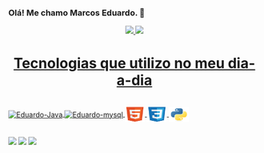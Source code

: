 ### Olá! Me chamo Marcos Eduardo. 👋

<div align="center">
  <a href="https://github.com/marcos2805">
  <img  align "center" height="180em" src="https://github-readme-stats.vercel.app/api?username=marcos2805&show_icons=true&theme=dracula&include_all_commits=true&count_private=true"/>
  <img align "center" height="180em" src="https://github-readme-stats.vercel.app/api/top-langs/?username=marcos2805&layout=compact&langs_count=7&theme=dracula"/>
</div>


<div align="center">
  <h1>Tecnologias que utilizo no meu dia-a-dia</h1>
  </div>
<div style="display: inline_block"><br>
  <img align="center" alt="Eduardo-Java" height="50" width="40" src="https://cdn.jsdelivr.net/gh/devicons/devicon/icons/java/java-original-wordmark.svg" />
  <img align="center" alt="Eduardo-mysql" height="50" width="40" src="https://cdn.jsdelivr.net/gh/devicons/devicon/icons/mysql/mysql-original-wordmark.svg" />
  <img align="center" alt="Eduardo-HTML" height="30" width="40" src="https://raw.githubusercontent.com/devicons/devicon/master/icons/html5/html5-original.svg">
  <img align="center" alt="Eduardo-CSS" height="30" width="40" src="https://raw.githubusercontent.com/devicons/devicon/master/icons/css3/css3-original.svg">
  <img align="center" alt="Eduardo-Python" height="30" width="40" src="https://raw.githubusercontent.com/devicons/devicon/master/icons/python/python-original.svg">
</div>

##

<div>
  <a href = "marcoscastro.on@gmail.com"><img src="https://img.shields.io/badge/-Gmail-%23333?style=for-the-badge&logo=gmail&logoColor=white" target="_blank"></a>
  <a href="https://www.linkedin.com/in/marcos-eduardo-697a0b228/" target="_blank"><img src="https://img.shields.io/badge/-LinkedIn-%230077B5?style=for-the-badge&logo=linkedin&logoColor=white" target="_blank"></a> 
  <a href="https://instagram.com/casttroofc" target="_blank"><img src="https://img.shields.io/badge/-Instagram-%23E4405F?style=for-the-badge&logo=instagram&logoColor=white" target="_blank"></a>   
 

</div>
